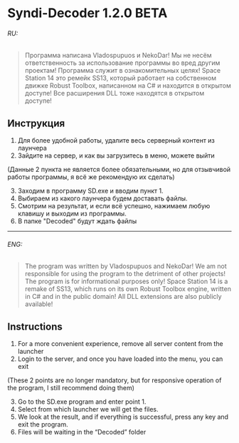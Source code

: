 # Syndi-Decoder 1.2.0 BETA
######  RU:

>Программа написана Vladospupuos и NekoDar!
>Мы не несём ответственность за использование программы во вред другим проектам!
>Программа служит в ознакомительных целях!
>Space Station 14 это ремейк SS13, который работает на собственном движке Robust Toolbox, 
>написанном на C# и находится в открытом доступе!
>Все расширения DLL тоже находятся в открытом доступе!

## Инструкция 
1) Для более удобной работы, удалите весь серверный контент из лаунчера
2) Зайдите на сервер, и как вы загрузитесь в меню, можете выйти

(Данные 2 пункта не является более обязательными, но для отзывчивой работы программы, я всё же рекомендую их сделать)

3) Заходим в программу SD.exe и вводим пункт 1.
4) Выбираем из какого лаунчера будем доставать файлы.
5) Смотрим на результат, и если всё успешно, нажимаем любую клавишу и выходим из программы.
6) В папке "Decoded" будут ждать файлы
___

###### ENG:

>The program was written by Vladospupuos and NekoDar!
>We am not responsible for using the program to the detriment of other projects!
>The program is for informational purposes only!
>Space Station 14 is a remake of SS13, which runs on its own Robust Toolbox engine,
>written in C# and in the public domain!
>All DLL extensions are also publicly available!

## Instructions
1) For a more convenient experience, remove all server content from the launcher
2) Login to the server, and once you have loaded into the menu, you can exit

(These 2 points are no longer mandatory, but for responsive operation of the program, I still recommend doing them)

3) Go to the SD.exe program and enter point 1.
4) Select from which launcher we will get the files.
5) We look at the result, and if everything is successful, press any key and exit the program.
6) Files will be waiting in the “Decoded” folder
